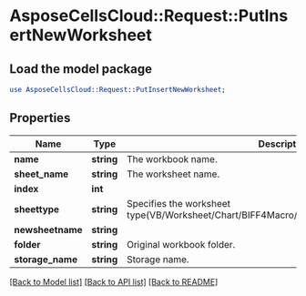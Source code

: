 # AsposeCellsCloud::Request::PutInsertNewWorksheet 

## Load the model package
```perl
use AsposeCellsCloud::Request::PutInsertNewWorksheet;
```

## Properties
Name | Type | Description | Notes
------------ | ------------- | ------------- | -------------
**name** | **string** | The workbook name. |
**sheet_name** | **string** | The worksheet name. |
**index** | **int** |  |
**sheettype** | **string** | Specifies the worksheet type(VB/Worksheet/Chart/BIFF4Macro/InternationalMacro/Other/Dialog). |
**newsheetname** | **string** |  |
**folder** | **string** | Original workbook folder. |
**storage_name** | **string** | Storage name. |  

[[Back to Model list]](../README.md#documentation-for-requests) [[Back to API list]](../README.md#documentation-for-api-endpoints) [[Back to README]](../README.md)

